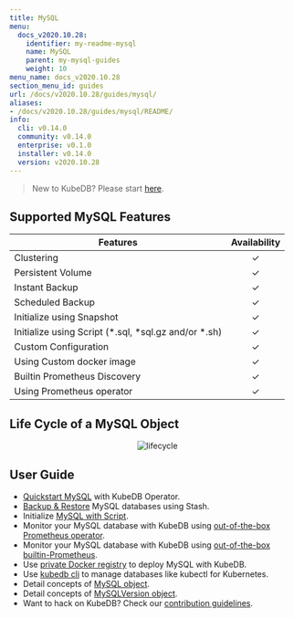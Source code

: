 ```yaml
---
title: MySQL
menu:
  docs_v2020.10.28:
    identifier: my-readme-mysql
    name: MySQL
    parent: my-mysql-guides
    weight: 10
menu_name: docs_v2020.10.28
section_menu_id: guides
url: /docs/v2020.10.28/guides/mysql/
aliases:
- /docs/v2020.10.28/guides/mysql/README/
info:
  cli: v0.14.0
  community: v0.14.0
  enterprise: v0.1.0
  installer: v0.14.0
  version: v2020.10.28
---
```


> New to KubeDB? Please start [here](/docs/v2020.10.28/README).

## Supported MySQL Features

| Features                                                | Availability |
| ------------------------------------------------------- | :----------: |
| Clustering                                              |   &#10003;   |
| Persistent Volume                                       |   &#10003;   |
| Instant Backup                                          |   &#10003;   |
| Scheduled Backup                                        |   &#10003;   |
| Initialize using Snapshot                               |   &#10003;   |
| Initialize using Script (\*.sql, \*sql.gz and/or \*.sh) |   &#10003;   |
| Custom Configuration                                    |   &#10003;   |
| Using Custom docker image                               |   &#10003;   |
| Builtin Prometheus Discovery                            |   &#10003;   |
| Using Prometheus operator                               |   &#10003;   |

## Life Cycle of a MySQL Object

<p align="center">
  <img alt="lifecycle"  src="/docs/v2020.10.28/images/mysql/mysql-lifecycle.png" >
</p>

## User Guide

- [Quickstart MySQL](/docs/v2020.10.28/guides/mysql/quickstart/quickstart) with KubeDB Operator.
- [Backup & Restore](/docs/v2020.10.28/guides/mysql/backup/stash) MySQL databases using Stash.
- Initialize [MySQL with Script](/docs/v2020.10.28/guides/mysql/initialization/using-script).
- Monitor your MySQL database with KubeDB using [out-of-the-box Prometheus operator](/docs/v2020.10.28/guides/mysql/monitoring/using-prometheus-operator).
- Monitor your MySQL database with KubeDB using [out-of-the-box builtin-Prometheus](/docs/v2020.10.28/guides/mysql/monitoring/using-builtin-prometheus).
- Use [private Docker registry](/docs/v2020.10.28/guides/mysql/private-registry/using-private-registry) to deploy MySQL with KubeDB.
- Use [kubedb cli](/docs/v2020.10.28/guides/mysql/cli/cli) to manage databases like kubectl for Kubernetes.
- Detail concepts of [MySQL object](/docs/v2020.10.28/guides/mysql/concepts/mysql).
- Detail concepts of [MySQLVersion object](/docs/v2020.10.28/guides/mysql/concepts/catalog).
- Want to hack on KubeDB? Check our [contribution guidelines](/docs/v2020.10.28/CONTRIBUTING).
